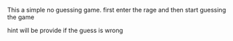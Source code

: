 This a simple no guessing game.
first enter the rage and then start guessing the game 

hint will be provide if the guess is wrong
